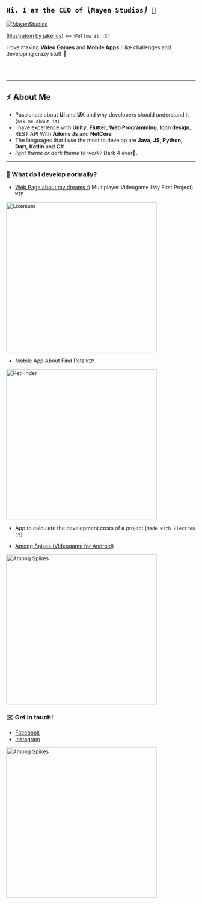 ## `Hi, I am the CEO of ⎝Mayen Studios⎠ 🖤`

<a href="https://mayenstudios.github.io/mayenstudios_page/"><img src="https://mayenstudios.github.io/mayenstudios_page/images/background.png" title="MayenStudios" alt="MayenStudios"></a>

[(Illustration by jakeilus)](https://www.instagram.com/jakeilus/) ⟵ `⧹Follow it :3⧸`

I love making **Video Games** and **Mobile Apps**
I like challenges and developing crazy stuff 🦄

<br />
<br />

---

## ⚡ About Me
<!-- ABOUT:START -->
* Passionate about **UI** and **UX** and why developers should understand it (`ask me about it`)
* I have experience with **Unity**, **Flutter**, **Web Programming**, **Icon design**, REST API With **Adonis Js** and **NetCore**
* The languages that I use the most to develop are **Java**, **JS**, **Python**, **Dart**, **Kotlin** and **C#**
* *light theme or dark theme to work?* Dark 4 ever🧛.
<!-- ABOUT:END -->
---

### 🤔 What do I develop normally?
* [Web Page about my dreams :\)](#https://mayenstudios.github.io/mayenstudios_page/)
 Multiplayer Videogame (My First Project) `WIP`
<img src="https://mayenstudios.github.io/mayenstudios_page/images/Lixenium4.PNG" title="Lixenium" alt="Lixenium" width="400">

* Mobile App About Find Pets `WIP` 
<img src="https://mayenstudios.github.io/mayenstudios_page/images/pet9.png" title="PetFinder" alt="PetFinder" width="400"> 

* App to calculate the development costs of a project (`Made with Electron JS`)

* [Among Spikes (Videogame for Android)](#https://play.google.com/store/apps/details?id=mayenstudios.amongspikes&hl=es_MX)
<img src="https://mayenstudios.github.io/mayenstudios_page/images/Among1.jpg" title="Among Spikes" alt="Among Spikes" width="400">  

### ✉️ Get in touch!
* [Facebook](https://web.facebook.com/May3nStudios/)
* [Instagram](https://www.instagram.com/mayenstudios/)


<img src="https://instagram.fntr6-2.fna.fbcdn.net/v/t51.2885-15/fr/e15/s1080x1080/102550428_2376248126009431_4070752053896823436_n.jpg?_nc_ht=instagram.fntr6-2.fna.fbcdn.net&amp;_nc_cat=107&amp;_nc_ohc=77ps9rCrek0AX8bP_Pk&amp;oh=216939de6ed0d33616fe3ac6fb4ea444&amp;oe=5F36980B" title="Among Spikes" alt="Among Spikes" width="400">

